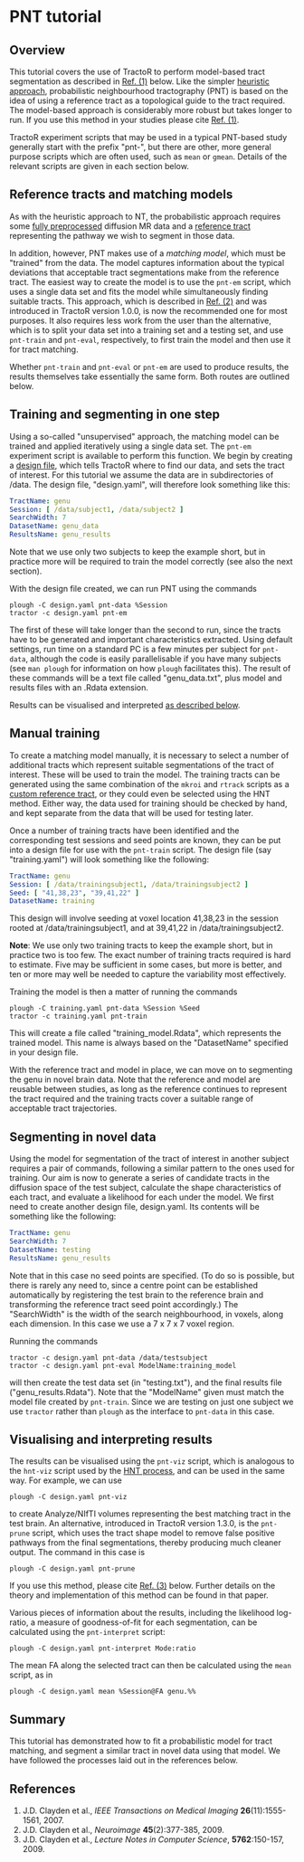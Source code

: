 # PNT tutorial

## Overview

This tutorial covers the use of TractoR to perform model-based tract segmentation as described in [Ref. (1)](#references) below. Like the simpler [heuristic approach](HNT-tutorial.html), probabilistic neighbourhood tractography (PNT) is based on the idea of using a reference tract as a topological guide to the tract required. The model-based approach is considerably more robust but takes longer to run. If you use this method in your studies please cite [Ref. (1)](#references).

TractoR experiment scripts that may be used in a typical PNT-based study generally start with the prefix "pnt-", but there are other, more general purpose scripts which are often used, such as `mean` or `gmean`. Details of the relevant scripts are given in each section below.

## Reference tracts and matching models

As with the heuristic approach to NT, the probabilistic approach requires some [fully preprocessed](diffusion-processing.html) diffusion MR data and a [reference tract](reference-tracts.html) representing the pathway we wish to segment in those data.

In addition, however, PNT makes use of a *matching model*, which must be "trained" from the data. The model captures information about the typical deviations that acceptable tract segmentations make from the reference tract. The easiest way to create the model is to use the `pnt-em` script, which uses a single data set and fits the model while simultaneously finding suitable tracts. This approach, which is described in [Ref. (2)](#references) and was introduced in TractoR version 1.0.0, is now the recommended one for most purposes. It also requires less work from the user than the alternative, which is to split your data set into a training set and a testing set, and use `pnt-train` and `pnt-eval`, respectively, to first train the model and then use it for tract matching.

Whether `pnt-train` and `pnt-eval` or `pnt-em` are used to produce results, the results themselves take essentially the same form. Both routes are outlined below.

## Training and segmenting in one step

Using a so-called "unsupervised" approach, the matching model can be trained and applied iteratively using a single data set. The `pnt-em` experiment script is available to perform this function. We begin by creating a [design file](HNT-tutorial.html#using-a-design-file), which tells TractoR where to find our data, and sets the tract of interest. For this tutorial we assume the data are in subdirectories of /data. The design file, "design.yaml", will therefore look something like this:

```yaml
TractName: genu
Session: [ /data/subject1, /data/subject2 ]
SearchWidth: 7
DatasetName: genu_data
ResultsName: genu_results
```

Note that we use only two subjects to keep the example short, but in practice more will be required to train the model correctly (see also the next section).

With the design file created, we can run PNT using the commands

    plough -C design.yaml pnt-data %Session
    tractor -c design.yaml pnt-em

The first of these will take longer than the second to run, since the tracts have to be generated and important characteristics extracted. Using default settings, run time on a standard PC is a few minutes per subject for `pnt-data`, although the code is easily parallelisable if you have many subjects (see `man plough` for information on how `plough` facilitates this). The result of these commands will be a text file called "genu_data.txt", plus model and results files with an .Rdata extension.

Results can be visualised and interpreted [as described below](#visualising-and-interpreting-results).

## Manual training

To create a matching model manually, it is necessary to select a number of additional tracts which represent suitable segmentations of the tract of interest. These will be used to train the model. The training tracts can be generated using the same combination of the `mkroi` and `rtrack` scripts as a [custom reference tract](reference-tracts.html), or they could even be selected using the HNT method. Either way, the data used for training should be checked by hand, and kept separate from the data that will be used for testing later.

Once a number of training tracts have been identified and the corresponding test sessions and seed points are known, they can be put into a design file for use with the `pnt-train` script. The design file (say "training.yaml") will look something like the following:

```yaml
TractName: genu
Session: [ /data/trainingsubject1, /data/trainingsubject2 ]
Seed: [ "41,38,23", "39,41,22" ]
DatasetName: training
```

This design will involve seeding at voxel location 41,38,23 in the session rooted at /data/trainingsubject1, and at 39,41,22 in /data/trainingsubject2.

**Note**: We use only two training tracts to keep the example short, but in practice two is too few. The exact number of training tracts required is hard to estimate. Five may be sufficient in some cases, but more is better, and ten or more may well be needed to capture the variability most effectively.

Training the model is then a matter of running the commands

    plough -C training.yaml pnt-data %Session %Seed
    tractor -c training.yaml pnt-train

This will create a file called "training_model.Rdata", which represents the trained model. This name is always based on the "DatasetName" specified in your design file.

With the reference tract and model in place, we can move on to segmenting the genu in novel brain data. Note that the reference and model are reusable between studies, as long as the reference continues to represent the tract required and the training tracts cover a suitable range of acceptable tract trajectories.

## Segmenting in novel data

Using the model for segmentation of the tract of interest in another subject requires a pair of commands, following a similar pattern to the ones used for training. Our aim is now to generate a series of candidate tracts in the diffusion space of the test subject, calculate the shape characteristics of each tract, and evaluate a likelihood for each under the model. We first need to create another design file, design.yaml. Its contents will be something like the following:

```yaml
TractName: genu
SearchWidth: 7
DatasetName: testing
ResultsName: genu_results
```

Note that in this case no seed points are specified. (To do so is possible, but there is rarely any need to, since a centre point can be established automatically by registering the test brain to the reference brain and transforming the reference tract seed point accordingly.) The "SearchWidth" is the width of the search neighbourhood, in voxels, along each dimension. In this case we use a 7 x 7 x 7 voxel region.

Running the commands

    tractor -c design.yaml pnt-data /data/testsubject
    tractor -c design.yaml pnt-eval ModelName:training_model

will then create the test data set (in "testing.txt"), and the final results file ("genu_results.Rdata"). Note that the "ModelName" given must match the model file created by `pnt-train`. Since we are testing on just one subject we use `tractor` rather than `plough` as the interface to `pnt-data` in this case.

## Visualising and interpreting results

The results can be visualised using the `pnt-viz` script, which is analogous to the `hnt-viz` script used by the [HNT process](HNT-tutorial.html), and can be used in the same way. For example, we can use

    plough -C design.yaml pnt-viz

to create Analyze/NIfTI volumes representing the best matching tract in the test brain. An alternative, introduced in TractoR version 1.3.0, is the `pnt-prune` script, which uses the tract shape model to remove false positive pathways from the final segmentations, thereby producing much cleaner output. The command in this case is

    plough -C design.yaml pnt-prune

If you use this method, please cite [Ref. (3)](#references) below. Further details on the theory and implementation of this method can be found in that paper.

Various pieces of information about the results, including the likelihood log-ratio, a measure of goodness-of-fit for each segmentation, can be calculated using the `pnt-interpret` script:

    plough -C design.yaml pnt-interpret Mode:ratio

The mean FA along the selected tract can then be calculated using the `mean` script, as in

    plough -C design.yaml mean %Session@FA genu.%%

## Summary

This tutorial has demonstrated how to fit a probabilistic model for tract matching, and segment a similar tract in novel data using that model. We have followed the processes laid out in the references below.

## References

1. J.D. Clayden et al., *IEEE Transactions on Medical Imaging* **26**(11):1555-1561, 2007.
2. J.D. Clayden et al., *Neuroimage* **45**(2):377-385, 2009.
3. J.D. Clayden et al., *Lecture Notes in Computer Science*, **5762**:150-157, 2009.